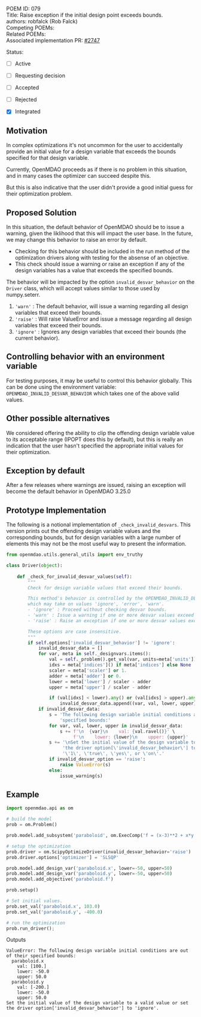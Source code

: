 POEM ID: 079  
Title: Raise exception if the initial design point exceeds bounds.  
authors: robfalck (Rob Falck)  
Competing POEMs:  
Related POEMs:  
Associated implementation PR: [#2747](https://github.com/OpenMDAO/OpenMDAO/pull/2747)  

Status:

- [ ] Active
- [ ] Requesting decision
- [ ] Accepted
- [ ] Rejected
- [x] Integrated


## Motivation

In complex optimizations it's not uncommon for the user to accidentally provide an initial value 
for a design variable that exceeds the bounds specified for that design variable.

Currently, OpenMDAO proceeds as if there is no problem in this situation, and in many cases the optimizer can succeed despite this.

But this is also indicative that the user didn't provide a good initial guess for their optimization problem.

## Proposed Solution

In this situation, the default behavior of OpenMDAO should be to issue a warning, given the liklihood that this will impact the user base.
In the future, we may change this behavior to raise an error by default.

- Checking for this behavior should be included in the run method of the optimization drivers along with testing for the absense of an objective.
- This check should issue a warning or raise an exception if any of the design variables has a value that exceeds the specified bounds.

The behavior will be impacted by the option `invalid_desvar_behavior` on the `Driver` class, which will accept values similar to those used by numpy.seterr.

1. `'warn'` : The default behavior, will issue a warning regarding all design variables that exceed their bounds.
2. `'raise'` : Will raise ValueError and issue a message regarding all design variables that exceed their bounds.
3. `'ignore'` : Ignores any design variables that exceed their bounds (the current behavior).

## Controlling behavior with an environment variable

For testing purposes, it may be useful to control this behavior globally.
This can be done using the environment variable: `OPENMDAO_INVALID_DESVAR_BEHAVIOR` which takes one of the above valid values.

## Other possible alternatives

We considered offering the ability to clip the offending design variable value to its acceptable range (IPOPT does this by default), but this is really an indication that the user hasn't specified the appropriate initial values for their optimization.

## Exception by default

After a few releases where warnings are issued, raising an exception will become the default behavior in OpenMDAO 3.25.0

## Prototype Implementation

The following is a notional implementation of `_check_invalid_desvars`.
This version prints out the offending design variable values and the corresponding bounds, but for design variables with a large number of elements this may not be the most useful way to present the information.

```python
from openmdao.utils.general_utils import env_truthy

class Driver(object):
    
    def _check_for_invalid_desvar_values(self):
        """
        Check for design variable values that exceed their bounds.

        This method's behavior is controlled by the OPENMDAO_INVALID_DESVAR environment variable,
        which may take on values 'ignore', 'error', 'warn'.
        - 'ignore' : Proceed without checking desvar bounds.
        - 'warn' : Issue a warning if one or more desvar values exceed bounds.
        - 'raise' : Raise an exception if one or more desvar values exceed bounds.

        These options are case insensitive.
        """
        if self.options['invalid_desvar_behavior'] != 'ignore':
            invalid_desvar_data = []
            for var, meta in self._designvars.items():
                val = self._problem().get_val(var, units=meta['units'])
                idxs = meta['indices']() if meta['indices'] else None
                scaler = meta['scaler'] or 1.
                adder = meta['adder'] or 0.
                lower = meta['lower'] / scaler - adder
                upper = meta['upper'] / scaler - adder

                if (val[idxs] < lower).any() or (val[idxs] > upper).any():
                    invalid_desvar_data.append((var, val, lower, upper))
            if invalid_desvar_data:
                s = 'The following design variable initial conditions are out of their ' \
                    'specified bounds:'
                for var, val, lower, upper in invalid_desvar_data:
                    s += f'\n  {var}\n    val: {val.ravel()}' \
                         f'\n    lower: {lower}\n    upper: {upper}'
                s += '\nSet the initial value of the design variable to a valid value or set ' \
                     'the driver option[\'invalid_desvar_behavior\'] to \'ignore\'.' \
                     '\'1\', \'true\', \'yes\', or \'on\'.'
                if invalid_desvar_option == 'raise':
                    raise ValueError(s)
                else:
                    issue_warning(s)
```

## Example

```python
import openmdao.api as om

# build the model
prob = om.Problem()

prob.model.add_subsystem('paraboloid', om.ExecComp('f = (x-3)**2 + x*y + (y+4)**2 - 3'))

# setup the optimization
prob.driver = om.ScipyOptimizeDriver(invalid_desvar_behavior='raise')
prob.driver.options['optimizer'] = 'SLSQP'

prob.model.add_design_var('paraboloid.x', lower=-50, upper=50)
prob.model.add_design_var('paraboloid.y', lower=-50, upper=50)
prob.model.add_objective('paraboloid.f')

prob.setup()

# Set initial values.
prob.set_val('paraboloid.x', 103.0)
prob.set_val('paraboloid.y', -400.0)

# run the optimization
prob.run_driver();
```

Outputs

```text
ValueError: The following design variable initial conditions are out of their specified bounds:
  paraboloid.x
    val: [100.]
    lower: -50.0
    upper: 50.0
  paraboloid.y
    val: [-200.]
    lower: -50.0
    upper: 50.0
Set the initial value of the design variable to a valid value or set the driver option['invalid_desvar_behavior'] to 'ignore'.
```
